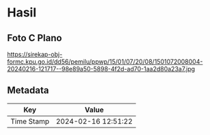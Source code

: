 # Hasil

## Foto C Plano

https://sirekap-obj-formc.kpu.go.id/dd56/pemilu/ppwp/15/01/07/20/08/1501072008004-20240216-121717--98e89a50-5898-4f2d-ad70-1aa2d80a23a7.jpg


## Metadata

| Key        | Value               |
| ---------- | ------------------- |
| Time Stamp | 2024-02-16 12:51:22 |



